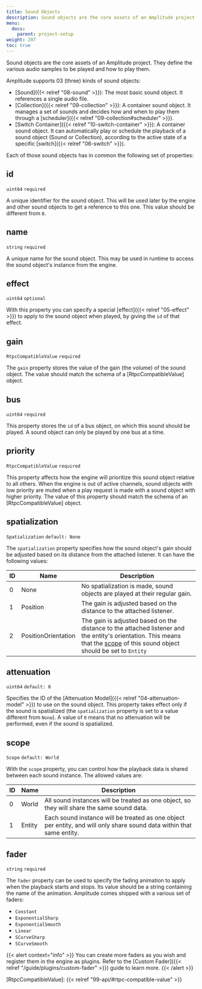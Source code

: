 ```yaml
---
title: Sound Objects
description: Sound objects are the core assets of an Amplitude project. They define the various audio samples to be played and how to play them.
menu:
  docs:
    parent: project-setup
weight: 207
toc: true
---
```


Sound objects are the core assets of an Amplitude project. They define the various audio samples to be played and how to play them.

Amplitude supports 03 (three) kinds of sound objects:

- [Sound]({{< relref "08-sound" >}}): The most basic sound object. It references a single audio file.
- [Collection]({{< relref "09-collection" >}}): A container sound object. It manages a set of sounds and decides how and when to play them through a [scheduler]({{< relref "09-collection#scheduler" >}}).
- [Switch Container]({{< relref "10-switch-container" >}}): A container sound object. It can automatically play or schedule the playback of a sound object (Sound or Collection), according to the active state of a specific [switch]({{< relref "06-switch" >}}).

Each of those sound objects has in common the following set of properties:

## id

`uint64` `required`

A unique identifier for the sound object. This will be used later by the engine and other sound objects to get a reference to this one. This value should be different from `0`.

## name

`string` `required`

A unique name for the sound object. This may be used in runtime to access the sound object's instance from the engine.

## effect

`uint64` `optional`

With this property you can specify a special [effect]({{< relref "05-effect" >}}) to apply to the sound object when played, by giving the `id` of that effect.

## gain

`RtpcCompatibleValue` `required`

The `gain` property stores the value of the gain (the volume) of the sound object. The value should match the schema of a [RtpcCompatibleValue] object.

## bus

`uint64` `required`

This property stores the `id` of a bus object, on which this sound should be played. A sound object can only be played by one bus at a time.

## priority

`RtpcCompatibleValue` `required`

This property affects how the engine will prioritize this sound object relative to all others. When the engine is out of active channels, sound objects with low priority are muted when a play request is made with a sound object with higher priority. The value of this property should match the schema of an [RtpcCompatibleValue] object.

## spatialization

`Spatialization` `default: None`

The `spatialization` property specifies how the sound object's gain should be adjusted based on its distance from the attached listener. It can have the following values:

| ID  | Name                | Description                                                                                                                                                                          |
| --- | ------------------- | ------------------------------------------------------------------------------------------------------------------------------------------------------------------------------------ |
| 0   | None                | No spatialization is made, sound objects are played at their regular gain.                                                                                                           |
| 1   | Position            | The gain is adjusted based on the distance to the attached listener.                                                                                                                 |
| 2   | PositionOrientation | The gain is adjusted based on the distance to the attached listener and the entity's orientation. This means that the [scope](#scope) of this sound object should be set to `Entity` |

## attenuation

`uint64` `default: 0`

Specifies the ID of the [Attenuation Model]({{< relref "04-attenuation-model" >}}) to use on the sound object. This property takes effect only if the sound is spatialized (the `spatialization` property is set to a value different from `None`). A value of `0` means that no attenuation will be performed, even if the sound is spatialized.

## scope

`Scope` `default: World`

With the `scope` property, you can control how the playback data is shared between each sound instance. The allowed values are:

| ID  | Name   | Description                                                                                                           |
| --- | ------ | --------------------------------------------------------------------------------------------------------------------- |
| 0   | World  | All sound instances will be treated as one object, so they will share the same sound data.                            |
| 1   | Entity | Each sound instance will be treated as one object per entity, and will only share sound data within that same entity. |

## fader

`string` `required`

The `fader` property can be used to specify the fading animation to apply when the playback starts and stops. Its value should be a string containing the name of the animation. Amplitude comes shipped with a various set of faders:

- `Constant`
- `ExponentialSharp`
- `ExponentialSmooth`
- `Linear`
- `SCurveSharp`
- `SCurveSmooth`

{{< alert context="info" >}}
You can create more faders as you wish and register them in the engine as plugins. Refer to the [Custom Fader]({{< relref "/guide/plugins/custom-fader" >}}) guide to learn more.
{{< /alert >}}

[RtpcCompatibleValue]: {{< relref "99-api/#rtpc-compatible-value" >}}
